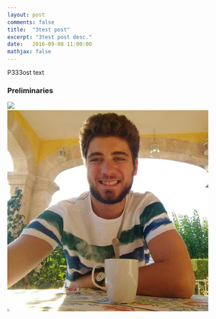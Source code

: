 ```yaml
---
layout: post
comments: false
title:  "3test post"
excerpt: "3test post desc."
date:   2016-09-08 11:00:00
mathjax: false
---
```



P333ost text

### Preliminaries

<div class="imgcap">
<img src="/assets/sample/discounted.jpg">
</div>

<div class="imgcap">
<img src="/assets/me.jpg">
</div>


